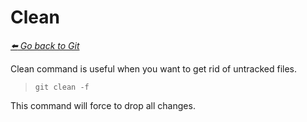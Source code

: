# Clean

*[:arrow_left: Go back to Git](./GIT.md)*


Clean command is useful when you want to get rid of untracked files.

> `git clean -f`

This command will force to drop all changes.



